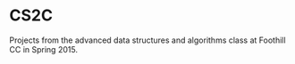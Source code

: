 # CS2C
Projects from the advanced data structures and algorithms class at Foothill CC in Spring 2015.
